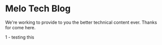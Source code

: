 # Melo Tech Blog

We're working to provide to you the better technical content ever. Thanks for come here.

1 - testing this
